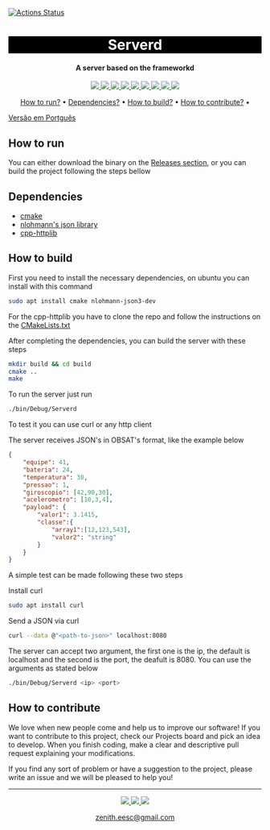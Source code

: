 [![Actions Status](https://github.com/filipdutescu/modern-cpp-template/workflows/Ubuntu/badge.svg)](https://github.com/filipdutescu/modern-cpp-template/actions)

<h1 align="center" style="color:white; background-color:black">Serverd</h1>
<h4 align="center">A server based on the frameworkd</h4>

<p align="center">
	<a href="http://zenith.eesc.usp.br/">
    <img src="https://img.shields.io/badge/Zenith-Embarcados-black?style=for-the-badge"/>
    </a>
    <a href="https://eesc.usp.br/">
    <img src="https://img.shields.io/badge/Linked%20to-EESC--USP-black?style=for-the-badge"/>
    </a>
    <a href="https://github.com/zenitheesc/serverd/blob/main/LICENSE">
    <img src="https://img.shields.io/github/license/zenitheesc/serverd?style=for-the-badge"/>
    </a>
    <a href="https://github.com/zenitheesc/serverd/issues">
    <img src="https://img.shields.io/github/issues/zenitheesc/serverd?style=for-the-badge"/>
    </a>
    <a href="https://github.com/zenitheesc/serverd/commits/main">
    <img src="https://img.shields.io/github/commit-activity/m/zenitheesc/serverd?style=for-the-badge">
    </a>
    <a href="https://github.com/zenitheesc/serverd/graphs/contributors">
    <img src="https://img.shields.io/github/contributors/zenitheesc/serverd?style=for-the-badge"/>
    </a>
    <a href="https://github.com/zenitheesc/serverd/commits/main">
    <img src="https://img.shields.io/github/last-commit/zenitheesc/serverd?style=for-the-badge"/>
    </a>
    <a href="https://github.com/zenitheesc/serverd/issues">
    <img src="https://img.shields.io/github/issues-raw/zenitheesc/serverd?style=for-the-badge" />
    </a>
    <a href="https://github.com/zenitheesc/serverd/pulls">
    <img src = "https://img.shields.io/github/issues-pr-raw/zenitheesc/serverd?style=for-the-badge">
    </a>
</p>

<p align="center">
    <a href="#how-to-run">How to run?</a> •
    <a href="#dependencies">Dependencies?</a> •
    <a href="#how-to-build">How to build?</a> •
    <a href="#how-to-contribute">How to contribute?</a> •
</p>

[Versão em Portguês](README.pt.md)

## How to run

You can either download the binary on the [Releases section](https://github.com/zenitheesc/serverd/releases), or you can build the project following the steps bellow

## Dependencies

- [cmake](https://cmake.org/)
- [nlohmann's json library](https://github.com/nlohmann/json)
- [cpp-httplib](https://github.com/yhirose/cpp-httplib)

## How to build

First you need to install the necessary dependencies, on ubuntu you can install with this command

```bash
sudo apt install cmake nlohmann-json3-dev
```

For the cpp-httplib you have to clone the repo and follow the instructions on the [CMakeLists.txt](https://github.com/yhirose/cpp-httplib/blob/master/CMakeLists.txt)

After completing the dependencies, you can build the server with these steps

```bash
mkdir build && cd build
cmake ..
make
```

To run the server just run

```bash
./bin/Debug/Serverd
```

To test it you can use curl or any http client

The server receives JSON's in OBSAT's format, like the example below

```json
{
	"equipe": 41,
	"bateria": 24,
	"temperatura": 30,
	"pressao": 1,
	"giroscopio": [42,90,30],
	"acelerometro": [10,3,4],
	"payload": {
		"valor1": 3.1415,
		"classe":{
			"array1":[12,123,543],
			"valor2": "string"
		}
	}
}
```

A simple test can be made following these two steps

Install curl

```bash
sudo apt install curl
```
Send a JSON via curl

```bash
curl --data @"<path-to-json>" localhost:8080
```

The server can accept two argument, the first one is the ip, the default is localhost
and the second is the port, the deafult is 8080. You can use the arguments as stated below

```bash
./bin/Debug/Serverd <ip> <port>
```

## How to contribute

We love when new people come and help us to improve our software! If you want to contribute to this project, check our Projects board and pick an idea to develop. When you finish coding, make a clear and descriptive pull request explaining your modifications.

If you find any sort of problem or have a suggestion to the project, please write an issue and we will be pleased to help you!

---

<p align="center">
    <a href="http://zenith.eesc.usp.br">
    <img src="https://img.shields.io/badge/Check%20out-Zenith's Oficial Website-black?style=for-the-badge" />
    </a>
    <a href="https://www.facebook.com/zenitheesc">
    <img src="https://img.shields.io/badge/Like%20us%20on-facebook-blue?style=for-the-badge"/>
    </a>
    <a href="https://www.instagram.com/zenith_eesc/">
    <img src="https://img.shields.io/badge/Follow%20us%20on-Instagram-red?style=for-the-badge"/>
    </a>

</p>
<p align = "center">
<a href="zenith.eesc@gmail.com">zenith.eesc@gmail.com</a>
</p>
